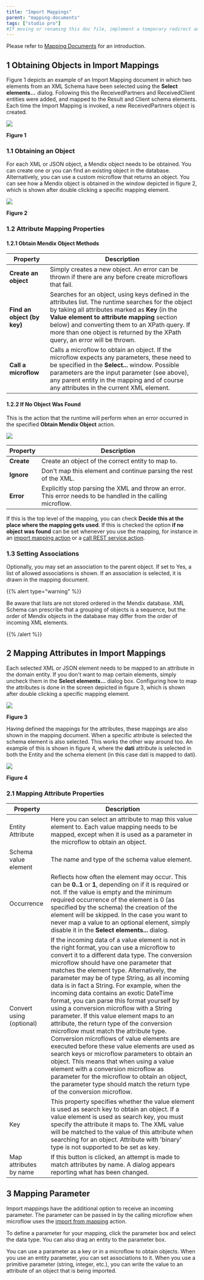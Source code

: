 ```yaml
---
title: "Import Mappings"
parent: "mapping-documents"
tags: ["studio pro"]
#If moving or renaming this doc file, implement a temporary redirect and let the respective team know they should update the URL in the product. See Mapping to Products for more details.
---
```


Please refer to [Mapping Documents](mapping-documents) for an introduction.

## 1 Obtaining Objects in Import Mappings

Figure 1 depicts an example of an Import Mapping document in which two elements from an XML Schema have been selected using the **Select elements...** dialog. Following this the ReceivedPartners and ReceivedClient entities were added, and mapped to the Result and Client schema elements. Each time the Import Mapping is invoked, a new ReceivedPartners object is created.

![](attachments/import-mappings/16843942.png)

**Figure 1**

### 1.1 Obtaining an Object

For each XML or JSON object, a Mendix object needs to be obtained. You can create one or you can find an existing object in the database. Alternatively, you can use a custom microflow that returns an object. You can see how a Mendix object is obtained in the window depicted in figure 2, which is shown after double clicking a specific mapping element.

![](attachments/import-mappings/16843943.png)

**Figure 2**

### 1.2 Attribute Mapping Properties

#### 1.2.1 Obtain Mendix Object Methods

| Property | Description |
| --- | --- |
| **Create an object** | Simply creates a new object. An error can be thrown if there are any before create microflows that fail. |
| **Find an object (by key)** | Searches for an object, using keys defined in the attributes list. The runtime searches for the object by taking all attributes marked as **Key** (in the **Value element to attribute mapping** section below) and converting them to an XPath query. If more than one object is returned by the XPath query, an error will be thrown. |
| **Call a microflow** | Calls a microflow to obtain an object. If the microflow expects any parameters, these need to be specified in the **Select...** window. Possible parameters are the input parameter (see above), any parent entity in the mapping and of course any attributes in the current XML element. |

#### 1.2.2 If No Object Was Found

This is the action that the runtime will perform when an error occurred in the specified **Obtain Mendix Object** action.

![](attachments/import-mappings/no-object-found.png)

| Property | Description |
| --- | --- |
| **Create** | Create an object of the correct entity to map to. |
| **Ignore** | Don't map this element and continue parsing the rest of the XML. |
| **Error** | Explicitly stop parsing the XML and throw an error. This error needs to be handled in the calling microflow. |

If this is the top level of the mapping, you can check **Decide this at the place where the mapping gets used**. If this is checked the option **if no object was found** can be set whenever you use the mapping, for instance in an [import mapping action](import-mapping-action) or a [call REST service action](call-rest-action).

### 1.3 Setting Associations

Optionally, you may set an association to the parent object. If set to Yes, a list of allowed associations is shown. If an association is selected, it is drawn in the mapping document.

{{% alert type="warning" %}}

Be aware that lists are not stored ordered in the Mendix database. XML Schema can prescribe that a grouping of objects is a sequence, but the order of Mendix objects in the database may differ from the order of incoming XML elements.

{{% /alert %}}

## 2 Mapping Attributes in Import Mappings

Each selected XML or JSON element needs to be mapped to an attribute in the domain entity. If you don't want to map certain elements, simply uncheck them in the **Select elements...** dialog box. Configuring how to map the attributes is done in the screen depicted in figure 3, which is shown after double clicking a specific mapping element.

![](attachments/import-mappings/16843943.png)

**Figure 3**

Having defined the mappings for the attributes, these mappings are also shown in the mapping document. When a specific attribute is selected the schema element is also selected. This works the other way around too. An example of this is shown in figure 4, where the **dati** attribute is selected in both the Entity and the schema element (in this case dati is mapped to dati).

![](attachments/import-mappings/16843944.png)

**Figure 4**

### 2.1 Mapping Attribute Properties

| Property | Description |
| --- | --- |
| Entity Attribute | Here you can select an attribute to map this value element to. Each value mapping needs to be mapped, except when it is used as a parameter in the microflow to obtain an object. |
| Schema value element | The name and type of the schema value element. |
| Occurrence | Reflects how often the element may occur. This can be **0..1** or **1**, depending on if it is required or not. If the value is empty and the minimum required occurrence of the element is 0 (as specified by the schema) the creation of the element will be skipped. In the case you want to never map a value to an optional element, simply disable it in the **Select elements...** dialog. |
| Convert using (optional) | If the incoming data of a value element is not in the right format, you can use a microflow to convert it to a different data type. The conversion microflow should have one parameter that matches the element type. Alternatively, the parameter may be of type String, as all incoming data is in fact a String. For example, when the incoming data contains an exotic DateTime format, you can parse this format yourself by using a conversion microflow with a String parameter. If this value element maps to an attribute, the return type of the conversion microflow must match the attribute type. Conversion microflows of value elements are executed before these value elements are used as search keys or microflow parameters to obtain an object. This means that when using a value element with a conversion microflow as parameter for the microflow to obtain an object, the parameter type should match the return type of the conversion microflow. |
| Key | This property specifies whether the value element is used as search key to obtain an object. If a value element is used as search key, you must specify the attribute it maps to. The XML value will be matched to the value of this attribute when searching for an object. Attribute with 'binary' type is not supported to be set as key.
| Map attributes by name | If this button is clicked, an attempt is made to match attributes by name. A dialog appears reporting what has been changed. |

## 3 Mapping Parameter

Import mappings have the additional option to receive an incoming parameter. The parameter can be passed in by the calling microflow when microflow uses the [import from mapping](import-mapping-action) action.

To define a parameter for your mapping, click the parameter box and select the data type. You can also drag an entity to the parameter box. 

You can use a parameter as a key or in a microflow to obtain objects. When you use an entity parameter, you can set associations to it. When you use a primitive parameter (string, integer, etc.), you can write the value to an attribute of an object that is being imported.
